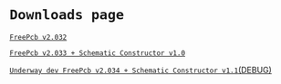 # `Downloads page`

[`FreePcb v2.032`](https://github.com/Duxah/FreePCB-2/archive/2-032.zip)

[`FreePcb v2.033 + Schematic Constructor v1.0`](https://github.com/Duxah/FreePCB-2/archive/2-033.zip)

[`Underway dev FreePcb v2.034 + Schematic Constructor v1.1`(DEBUG)](https://github.com/Duxah/FreePCB-2/archive/master.zip)

